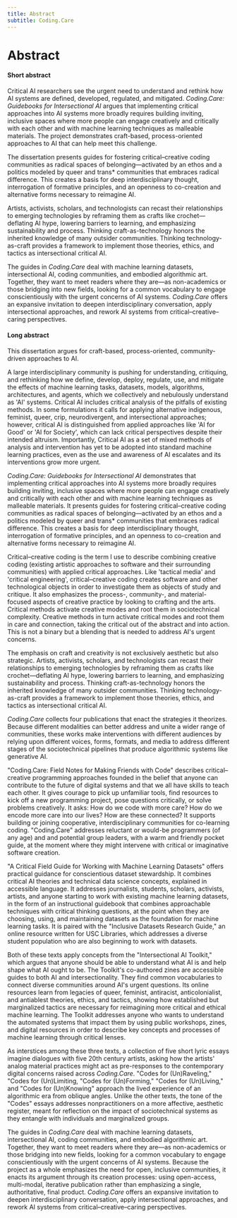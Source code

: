 ```yaml
---
title: Abstract
subtitle: Coding.Care
---
```


# Abstract

<!-- - How would you frame this in a job talk in 5 min? What comes forward in the description? 
  - Form? 
  - Framework? 
  - Concept? 
  - Pedagogical elements?  (In which context)  -->
  
#### Short abstract

Critical AI researchers see the urgent need to understand and rethink how AI systems are defined, developed, regulated, and mitigated. *Coding.Care: Guidebooks for Intersectional AI* argues that implementing critical approaches into AI systems more broadly requires building inviting, inclusive spaces where more people can engage creatively and critically with each other and with machine learning techniques as malleable materials. The project demonstrates craft-based, process-oriented approaches to AI that can help meet this challenge. 

The dissertation presents guides for fostering critical–creative coding communities as radical spaces of belonging—activated by an ethos and a politics modeled by queer and trans* communities that embraces radical difference. This creates a basis for deep interdisciplinary thought, interrogation of formative principles, and an openness to co-creation and alternative forms necessary to reimagine AI. 

Artists, activists, scholars, and technologists can recast their relationships to emerging technologies by reframing them as crafts like crochet—deflating AI hype, lowering barriers to learning, and emphasizing sustainability and process. Thinking craft-as-technology honors the inherited knowledge of many outsider communities. Thinking technology-as-craft provides a framework to implement those theories, ethics, and tactics as intersectional critical AI. 

The guides in *Coding.Care* deal with machine learning datasets, intersectional AI, coding communities, and embodied algorithmic art. Together, they want to meet readers where they are—as non-academics or those bridging into new fields, looking for a common vocabulary to engage conscientiously with the urgent concerns of AI systems. *Coding.Care* offers an expansive invitation to deepen interdisciplinary conversation, apply intersectional approaches, and rework AI systems from critical–creative–caring perspectives.


#### Long abstract

<!-- There is an urgent need to understand, critique, and rethink how we define, develop, deploy, regulate, use, and mitigate the effects of machine learning tasks, datasets, models, algorithms, architectures, and agents, which we collectively and nebulously understand as 'AI' systems. *Coding.Care: Guidebooks for Intersectional AI* argues that implementing these critical approaches into AI more broadly will require building inviting, inclusive, playful communities where a wider range of individuals can engage creatively and critically with each other and with machine learning techniques as malleable materials. It presents guides for critical-creative-caring, craft-based, process-oriented, community-driven approaches to AI that can meet this challenge.
 -->

This dissertation argues for craft-based, process-oriented, community-driven approaches to AI. 

A large interdisciplinary community is pushing for understanding, critiquing, and rethinking how we define, develop, deploy, regulate, use, and mitigate the effects of machine learning tasks, datasets, models, algorithms, architectures, and agents, which we collectively and nebulously understand as 'AI' systems. Critical AI includes critical analysis of the pitfalls of existing methods. In some formulations it calls for applying alternative indigenous, feminist, queer, crip, neurodivergent, and intersectional approaches; however, critical AI is distinguished from applied approaches like 'AI for Good' or 'AI for Society', which can lack critical perspectives despite their intended altruism. Importantly, Critical AI as a set of mixed methods of analysis and intervention has yet to be adopted into standard machine learning practices, even as the use and awareness of AI escalates and its interventions grow more urgent.  <!-- problem statement -->
<!-- This dissertation argues for craft-based, process-oriented, community-driven approaches to AI that can help meet this challenge.  -->

*Coding.Care: Guidebooks for Intersectional AI* demonstrates that implementing critical approaches into AI systems more broadly requires building inviting, inclusive spaces where more people can engage creatively and critically with each other and with machine learning techniques as malleable materials. It presents guides for fostering critical–creative coding communities as radical spaces of belonging—activated by an ethos and a politics modeled by queer and trans\* communities that embraces radical difference. This creates a basis for deep interdisciplinary thought, interrogation of formative principles, and an openness to co-creation and alternative forms necessary to reimagine AI. 

Critical–creative coding is the term I use to describe combining creative coding (existing artistic approaches to software and their surrounding communities) with applied critical approaches. Like 'tactical media' and 'critical engineering', critical–creative coding creates software and other technological objects in order to investigate them as objects of study and critique. It also emphasizes the process-, community-, and material-focused aspects of creative practice by looking to crafting and the arts. Critical methods activate creative modes and root them in sociotechnical complexity. Creative methods in turn activate critical modes and root them in care and connection, taking the critical out of the abstract and into action. This is not a binary but a blending that is needed to address AI's urgent concerns. 

The emphasis on craft and creativity is not exclusively aesthetic but also strategic. Artists, activists, scholars, and technologists can recast their relationships to emerging technologies by reframing them as crafts like crochet—deflating AI hype, lowering barriers to learning, and emphasizing sustainability and process. Thinking craft-as-technology honors the inherited knowledge of many outsider communities. Thinking technology-as-craft provides a framework to implement those theories, ethics, and tactics as intersectional critical AI.  

*Coding.Care* collects four publications that enact the strategies it theorizes. Because different modalities can better address and unite a wider range of communities, these works make interventions with different audiences by relying upon different voices, forms, formats, and media to address different stages of the sociotechnical pipelines that produce algorithmic systems like generative AI. 

"Coding.Care: Field Notes for Making Friends with Code" describes critical–creative programming approaches founded in the belief that anyone can contribute to the future of digital systems and that we all have skills to teach each other. It gives courage to pick up unfamiliar tools, find resources to kick off a new programming project, pose questions critically, or solve problems creatively. It asks: How do we code with more care? How do we encode more care into our lives? How are these connected? It supports building or joining cooperative, interdisciplinary communities for co-learning coding. "Coding.Care" addresses reluctant or would-be programmers (of any age) and and potential group leaders, with a warm and friendly pocket guide, at the moment where they might intervene with critical or imaginative software creation. 

"A Critical Field Guide for Working with Machine Learning Datasets" offers practical guidance for conscientious dataset stewardship. It combines critical AI theories and technical data science concepts, explained in accessible language. It addresses journalists, students, scholars, activists, artists, and anyone starting to work with existing machine learning datasets, in the form of an instructional guidebook that combines approachable techniques with critical thinking questions, at the point when they are choosing, using, and maintaining datasets as the foundation for machine learning tasks. It is paired with the "Inclusive Datasets Research Guide," an online resource written for USC Libraries, which addresses a diverse student population who are also beginning to work with datasets. 

Both of these texts apply concepts from the "Intersectional AI Toolkit," which argues that anyone should be able to understand what AI is and help shape what AI ought to be. The Toolkit's co-authored zines are accessible guides to both AI and intersectionality. They find common vocabularies to connect diverse communities around AI's urgent questions. Its online resources learn from legacies of queer, feminist, antiracist, anticolonialist, and antiablest theories, ethics, and tactics, showing how established but marginalized tactics are necessary for reimagining more critical and ethical machine learning. The Toolkit addresses anyone who wants to understand the automated systems that impact them by using public workshops, zines, and digital resources in order to describe key concepts and processes of machine learning through critical lenses. 

As interstices among these three texts, a collection of five short lyric essays imagine dialogues with five 20th century artists, asking how the artists' analog material practices might act as pre-responses to the contemporary digital concerns raised across *Coding.Care*. "Codes for (Un)Raveling," "Codes for (Un)Limiting, "Codes for (Un)Forming," "Codes for (Un)Living," and "Codes for (Un)Knowing" approach the lived experience of an algorithmic era from oblique angles. Unlike the other texts, the tone of the "Codes" essays addresses nonpractitioners on a more affective, aesthetic register, meant for reflection on the impact of sociotechnical systems as they entangle with individuals and marginalized groups. 

The guides in *Coding.Care* deal with machine learning datasets, intersectional AI, coding communities, and embodied algorithmic art. Together, they want to meet readers where they are—as non-academics or those bridging into new fields, looking for a common vocabulary to engage conscientiously with the urgent concerns of AI systems. Because the project as a whole emphasizes the need for open, inclusive communities, it enacts its argument through its creation processes: using open-access, multi-modal, iterative publication rather than emphasizing a single, authoritative, final product. *Coding.Care* offers an expansive invitation to deepen interdisciplinary conversation, apply intersectional approaches, and rework AI systems from critical–creative–caring perspectives.



<!-- [connect to tech and how it allows to move through] -->

<!-- craft/tech [define craft]
-off pedestal
-intersectional, open practices, idigienous, women, 
- craft isn't lower and tech higher (women/men)
- to implement Crit AI we treat tech as craft -->

<!-- *Trans\*formative TechnoCraft* -->
<!-- Has to do with inclusivity, queerness, alt community building -->
<!-- with creation and openness of form  -->
<!-- with technologic agency, criticality, sociotechnicality -->
<!-- with craftiness, materiality, making -->


<!-- This dissertation *Trans\*formative TechnoCraft* proposes how AI can be more accessible and tangible, less intimidating and harmful through the adoption of intersectional, interdisciplinary interventions. It presents several examples of such interventions  -->

<!-- lots theorize this, but there s a need for how do we implement these calls.  -->


<!-- Through intersectional lenses, artistic research, critical–creative  -->

<!-- Through artistic research, critical–creative coding and the creation of communities of practice around critical–creative coding.  -->

<!-- logics of association and accretion, community and com[xxx] -->

<!-- [nearbyness and phenomenological language modeling] -->

<!-- who open up and activate these spaces through their politics, their ethos of co/creation, and their ways of being that embrace radical difference.  -->

<!-- . As ways of being, as a politics, and as an ethos of co/creation, trans\* and queer lived experience activate  -->



<!-- allow machine learning to be understood and reimagined by a wider range of perspectives.  -->

<!-- Queerness as a [radical difference, both an identity, a politics, herald, ] for radical difference, co-creation [form]  -->

<!-- I find that coding communities which are founded based on practices of queerness and transness (their ethics, tactics, ways of being) can open those communities as more radical spaces of belonging. It can activate them as [...] -->
